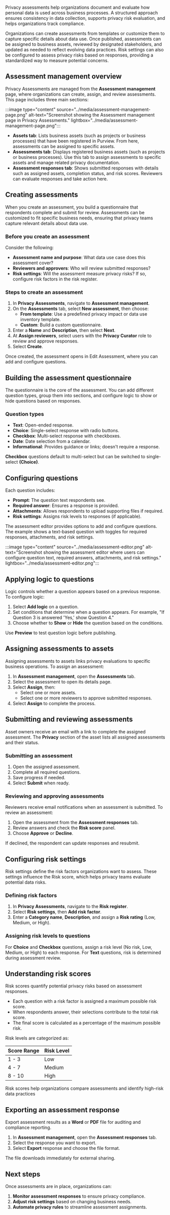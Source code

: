 Privacy assessments help organizations document and evaluate how personal data is used across business processes. A structured approach ensures consistency in data collection, supports privacy risk evaluation, and helps organizations track compliance.

Organizations can create assessments from templates or customize them to capture specific details about data use. Once published, assessments can be assigned to business assets, reviewed by designated stakeholders, and updated as needed to reflect evolving data practices. Risk settings can also be configured to assess privacy risks based on responses, providing a standardized way to measure potential concerns.

## Assessment management overview

Privacy Assessments are managed from the **Assessment management** page, where organizations can create, assign, and review assessments. This page includes three main sections:

:::image type="content" source="../media/assessment-management-page.png" alt-text="Screenshot showing the Assessment management page in Privacy Assessments." lightbox="../media/assessment-management-page.png":::

- **Assets tab**: Lists business assets (such as projects or business processes) that have been registered in Purview. From here, assessments can be assigned to specific assets.
- **Assessments tab**: Displays registered business assets (such as projects or business processes). Use this tab to assign assessments to specific assets and manage related privacy documentation.
- **Assessment responses tab**: Shows submitted responses with details such as assigned assets, completion status, and risk scores. Reviewers can evaluate responses and take action here.

## Creating assessments

When you create an assessment, you build a questionnaire that respondents complete and submit for review. Assessments can be customized to fit specific business needs, ensuring that privacy teams capture relevant details about data use.

### Before you create an assessment

Consider the following:

- **Assessment name and purpose**: What data use case does this assessment cover?
- **Reviewers and approvers**: Who will review submitted responses?
- **Risk settings**: Will the assessment measure privacy risks? If so, configure risk factors in the risk register.

### Steps to create an assessment

1. In **Privacy Assessments**, navigate to **Assessment management**.
1. On the **Assessments** tab, select **New assessment**, then choose:
   - **From template**: Use a predefined privacy impact or data use inventory template.
   - **Custom**: Build a custom questionnaire.
1. Enter a **Name** and **Description**, then select **Next**.
1. At **Assign reviewers**, select users with the **Privacy Curator** role to review and approve responses.
1. Select **Create**.

Once created, the assessment opens in Edit Assessment, where you can add and configure questions.

## Building the assessment questionnaire

The questionnaire is the core of the assessment. You can add different question types, group them into sections, and configure logic to show or hide questions based on responses.

### Question types

- **Text**: Open-ended response.
- **Choice**: Single-select response with radio buttons.
- **Checkbox**: Multi-select response with checkboxes.
- **Date**: Date selection from a calendar.
- **Informational**: Provides guidance or links; doesn't require a response.

**Checkbox** questions default to multi-select but can be switched to single-select **(Choice)**.

## Configuring questions

Each question includes:

- **Prompt**: The question text respondents see.
- **Required answer**: Ensures a response is provided.
- **Attachments**: Allows respondents to upload supporting files if required.
- **Risk settings**: Assigns risk levels to responses (if applicable).

The assessment editor provides options to add and configure questions. The example shows a text-based question with toggles for required responses, attachments, and risk settings.

:::image type="content" source="../media/assessment-editor.png" alt-text="Screenshot showing the assessment editor where users can configure question text, required answers, attachments, and risk settings." lightbox="../media/assessment-editor.png":::

## Applying logic to questions

Logic controls whether a question appears based on a previous response. To configure logic:

1. Select **Add logic** on a question.
1. Set conditions that determine when a question appears. For example, "If Question 3 is answered 'Yes,' show Question 4."
1. Choose whether to **Show** or **Hide** the question based on the conditions.

Use **Preview** to test question logic before publishing.

## Assigning assessments to assets

Assigning assessments to assets links privacy evaluations to specific business operations. To assign an assessment:

1. In **Assessment management**, open the **Assessments** tab.
1. Select the assessment to open its details page.
1. Select **Assign**, then:
   - Select one or more assets.
   - Select one or more reviewers to approve submitted responses.
1. Select **Assign** to complete the process.

## Submitting and reviewing assessments

Asset owners receive an email with a link to complete the assigned assessment. The **Privacy** section of the asset lists all assigned assessments and their status.

### Submitting an assessment

1. Open the assigned assessment.
1. Complete all required questions.
1. Save progress if needed.
1. Select **Submit** when ready.

### Reviewing and approving assessments

Reviewers receive email notifications when an assessment is submitted. To review an assessment:

1. Open the assessment from the **Assessment responses** tab.
1. Review answers and check the **Risk score** panel.
1. Choose **Approve** or **Decline**.

If declined, the respondent can update responses and resubmit.

## Configuring risk settings

Risk settings define the risk factors organizations want to assess. These settings influence the Risk score, which helps privacy teams evaluate potential data risks.

### Defining risk factors

1. In **Privacy Assessments**, navigate to the **Risk register**.
1. Select **Risk settings**, then **Add risk factor**.
1. Enter a **Category name**, **Description**, and assign a **Risk rating** (Low, Medium, or High).

### Assigning risk levels to questions

For **Choice** and **Checkbox** questions, assign a risk level (No risk, Low, Medium, or High) to each response. For **Text** questions, risk is determined during assessment review.

## Understanding risk scores

Risk scores quantify potential privacy risks based on assessment responses.

- Each question with a risk factor is assigned a maximum possible risk score.
- When respondents answer, their selections contribute to the total risk score.
- The final score is calculated as a percentage of the maximum possible risk.

Risk levels are categorized as:

| Score Range | Risk Level |
|-----|-----|
| 1 - 3 | Low |
| 4 - 7 | Medium |
| 8 - 10 | High|

Risk scores help organizations compare assessments and identify high-risk data practices

## Exporting an assessment response

Export assessment results as a **Word** or **PDF** file for auditing and compliance reporting.

1. In **Assessment management**, open the **Assessment responses** tab.
1. Select the response you want to export.
1. Select **Export** response and choose the file format.

The file downloads immediately for external sharing.

## Next steps

Once assessments are in place, organizations can:

1. **Monitor assessment responses** to ensure privacy compliance.
1. **Adjust risk settings** based on changing business needs.
1. **Automate privacy rules** to streamline assessment assignments.
